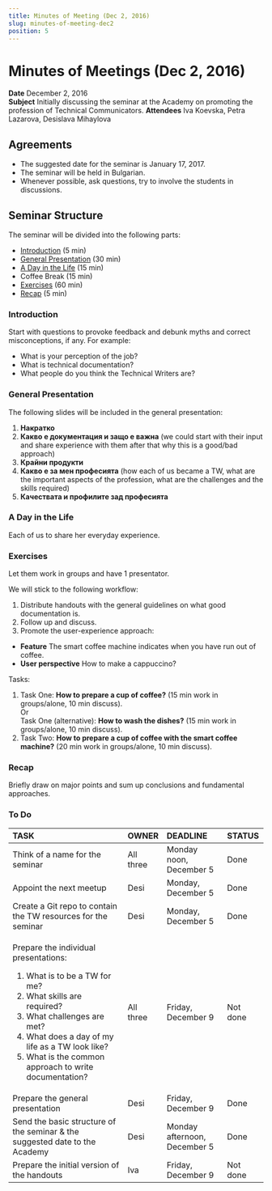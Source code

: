 ```yaml
---
title: Minutes of Meeting (Dec 2, 2016)
slug: minutes-of-meeting-dec2
position: 5
---
```


# Minutes of Meetings (Dec 2, 2016)

**Date** December 2, 2016  
**Subject** Initially discussing the seminar at the Academy on promoting the profession of Technical Communicators.
**Attendees** Iva Koevska, Petra Lazarova, Desislava Mihaylova

## Agreements

* The suggested date for the seminar is January 17, 2017.
* The seminar will be held in Bulgarian.
* Whenever possible, ask questions, try to involve the students in discussions.

## Seminar Structure

The seminar will be divided into the following parts:    
* [Introduction](#introduction) (5 min)   
* [General Presentation](#general-presentation) (30 min)   
* [A Day in the Life](#a-day-in-the-life) (15 min)   
* Coffee Break (15 min)   
* [Exercises](#exercises) (60 min)
* [Recap](#recap) (5 min)

### Introduction

Start with questions to provoke feedback and debunk myths and correct misconceptions, if any. For example:    
* What is your perception of the job?
* What is technical documentation?
* What people do you think the Technical Writers are?

### General Presentation

The following slides will be included in the general presentation:     
1.	**Накратко**   
2.	**Какво е документация и защо е важна** (we could start with their input and share experience with them after that why this is a good/bad approach)   
3.	**Крайни продукти**   
4.	**Какво е за мен професията** (how each of us became a TW, what are the important aspects of the profession, what are the challenges and the skills required)    
5.	**Качествата и профилите зад професията**    

### A Day in the Life

Each of us to share her everyday experience.   

### Exercises

Let them work in groups and have 1 presentator.

We will stick to the following workflow:     
1.	Distribute handouts with the general guidelines on what good documentation is.   
2.	Follow up and discuss.     
3.	Promote the user-experience approach:      
   * **Feature** The smart coffee machine indicates when you have run out of coffee.     
   * **User perspective** How to make a cappuccino?   

Tasks:
1.  Task One: **How to prepare a cup of coffee?** (15 min work in groups/alone, 10 min discuss).    
    Or     
    Task One (alternative): **How to wash the dishes?** (15 min work in groups/alone, 10 min discuss).     
2.  Task Two: **How to prepare a cup of coffee with the smart coffee machine?** (20 min work in groups/alone, 10 min discuss).  

### Recap

Briefly draw on major points and sum up conclusions and fundamental approaches.

### To Do

|TASK                               |OWNER      |DEADLINE |STATUS    |
|:---                               |:---       |:---     |:---      |
|Think of a name for the seminar    |All three  |Monday noon, December 5       |Done  |
|Appoint the next meetup            |Desi       |Monday, December 5            |Done      |
|Create a Git repo to contain the TW resources for the seminar       |Desi     |Monday, December 5  |Done  |
|<p>Prepare the individual presentations:</p> <ol><li>What is to be a TW for me?</li> <li>What skills are required?</li> <li>What challenges are met?</li> <li>What does a day of my life as a TW look like?</li> <li>What is the common approach to write documentation?</li></ol> |All three  |Friday, December 9      |Not done |
|Prepare the general presentation   |Desi       |Friday, December 9  |Done |
|Send the basic structure of the seminar & the suggested date to the Academy   |Desi      |Monday afternoon, December 5  |Done  |
|Prepare the initial version of the handouts    |Iva       |Friday, December 9 |Not done  |
